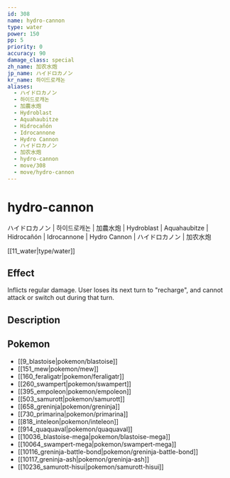 ```yaml
---
id: 308
name: hydro-cannon
type: water
power: 150
pp: 5
priority: 0
accuracy: 90
damage_class: special
zh_name: 加农水炮
jp_name: ハイドロカノン
kr_name: 하이드로캐논
aliases:
  - ハイドロカノン
  - 하이드로캐논
  - 加農水炮
  - Hydroblast
  - Aquahaubitze
  - Hidrocañón
  - Idrocannone
  - Hydro Cannon
  - ハイドロカノン
  - 加农水炮
  - hydro-cannon
  - move/308
  - move/hydro-cannon
---
```

# hydro-cannon
    
ハイドロカノン | 하이드로캐논 | 加農水炮 | Hydroblast | Aquahaubitze | Hidrocañón | Idrocannone | Hydro Cannon | ハイドロカノン | 加农水炮

[[11_water|type/water]]

## Effect

Inflicts regular damage.  User loses its next turn to "recharge", and cannot attack or switch out during that turn.

## Description



## Pokemon

- [[9_blastoise|pokemon/blastoise]]
- [[151_mew|pokemon/mew]]
- [[160_feraligatr|pokemon/feraligatr]]
- [[260_swampert|pokemon/swampert]]
- [[395_empoleon|pokemon/empoleon]]
- [[503_samurott|pokemon/samurott]]
- [[658_greninja|pokemon/greninja]]
- [[730_primarina|pokemon/primarina]]
- [[818_inteleon|pokemon/inteleon]]
- [[914_quaquaval|pokemon/quaquaval]]
- [[10036_blastoise-mega|pokemon/blastoise-mega]]
- [[10064_swampert-mega|pokemon/swampert-mega]]
- [[10116_greninja-battle-bond|pokemon/greninja-battle-bond]]
- [[10117_greninja-ash|pokemon/greninja-ash]]
- [[10236_samurott-hisui|pokemon/samurott-hisui]]

